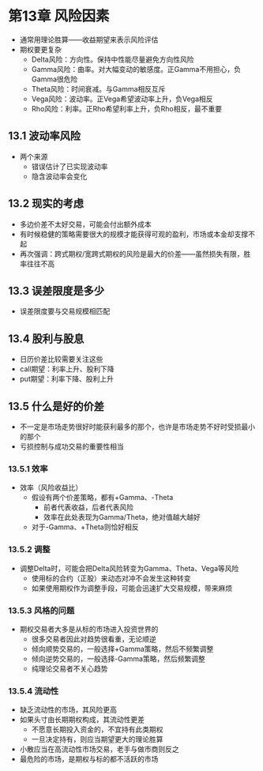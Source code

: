 # 第13章 风险因素

* 通常用理论胜算——收益期望来表示风险评估
* 期权要更复杂
  * Delta风险：方向性。保持中性能尽量避免方向性风险
  * Gamma风险：曲率。对大幅变动的敏感度。正Gamma不用担心，负Gamma很危险
  * Theta风险：时间衰减。与Gamma相反互斥
  * Vega风险：波动率。正Vega希望波动率上升，负Vega相反
  * Rho风险：利率。正Rho希望利率上升，负Rho相反，最不重要

## 13.1 波动率风险

* 两个来源
  * 错误估计了已实现波动率
  * 隐含波动率会变化

## 13.2 现实的考虑

* 多边价差不太好交易，可能会付出额外成本
* 有时候稳健的策略需要很大的规模才能获得可观的盈利，市场或本金却支撑不起
* 再次强调：跨式期权/宽跨式期权的风险是最大的价差——虽然损失有限，胜率往往不高

## 13.3 误差限度是多少

* 误差限度要与交易规模相匹配

## 13.4 股利与股息

* 日历价差比较需要关注这些
* call期望：利率上升、股利下降
* put期望：利率下降、股利上升

## 13.5 什么是好的价差

* 不一定是市场走势很好时能获利最多的那个，也许是市场走势不好时受损最小的那个
* 亏损控制与成功交易的重要性相当

### 13.5.1 效率

* 效率（风险收益比）
  * 假设有两个价差策略，都有+Gamma、-Theta
    * 前者代表收益，后者代表风险
    * 效率在此处表现为Gamma/Theta，绝对值越大越好
  * 对于-Gamma、+Theta则恰好相反

### 13.5.2 调整

* 调整Delta时，可能会把Delta风险转变为Gamma、Theta、Vega等风险
  * 使用标的合约（正股）来动态对冲不会发生这种转变
  * 如果使用期权作为调整手段，可能会迅速扩大交易规模，带来麻烦

### 13.5.3 风格的问题

* 期权交易者大多是从标的市场进入投资世界的
  * 很多交易者因此对趋势很看重，无论顺逆
  * 倾向顺势交易的，一般选择+Gamma策略，然后不频繁调整
  * 倾向逆势交易的，一般选择-Gamma策略，然后频繁调整
  * 纯理论交易者不关心趋势

### 13.5.4 流动性

* 缺乏流动性的市场，其风险更高
* 如果头寸由长期期权构成，其流动性更差
  * 不愿意长期投入资金的，不宜持有此类期权
  * 一旦决定持有，则应当期望更大的理论胜算
* 小散应当在高流动性市场交易，老手与做市商则反之
* 最危险的市场，是期权与标的都不活跃的市场
